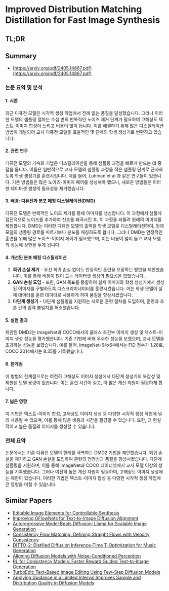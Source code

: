 # Improved Distribution Matching Distillation for Fast Image Synthesis
## TL;DR
## Summary
- [https://arxiv.org/pdf/2405.14867.pdf](https://arxiv.org/pdf/2405.14867.pdf)

### 논문 요약 및 분석

#### **1. 서론**
최근 디퓨전 모델은 시각적 생성 작업에서 전례 없는 품질을 달성했습니다. 그러나 이러한 모델의 샘플링 절차는 수십 번의 반복적인 노이즈 제거 단계가 필요하여 고해상도 텍스트-이미지 합성이 느리고 비용이 많이 듭니다. 이를 해결하기 위해 많은 디스틸레이션 방법이 개발되어 교사 디퓨전 모델을 효율적인 몇 단계의 학생 생성기로 변환하고 있습니다.

#### **2. 관련 연구**
디퓨전 모델의 가속화 기법은 디스틸레이션을 통해 샘플링 과정을 빠르게 만드는 데 중점을 둡니다. 이들은 일반적으로 교사 모델의 샘플링 과정을 적은 샘플링 단계로 근사하도록 학생 생성기를 훈련시킵니다. 예를 들어, Luhman et al.과 같은 연구들이 있습니다. 기존 방법들은 많은 노이즈-이미지 페어를 생성해야 했으나, 새로운 방법들은 이러한 데이터셋 생성의 필요성을 제거했습니다.

#### **3. 배경: 디퓨전과 분포 매칭 디스틸레이션(DMD)**
디퓨전 모델은 반복적인 노이즈 제거를 통해 이미지를 생성합니다. 이 과정에서 샘플에 점진적으로 노이즈를 추가하여 신호를 왜곡시킨 후, 이 과정을 되돌려 원래의 이미지를 복원합니다. DMD는 이러한 디퓨전 모델의 출력을 학생 모델로 디스틸레이션하여, 원래 모델의 샘플링 경로를 따르기보다 분포를 매칭하도록 합니다. 그러나 DMD는 안정적인 훈련을 위해 많은 노이즈-이미지 페어가 필요했으며, 이는 비용이 많이 들고 교사 모델의 성능에 상한을 두게 됩니다.

#### **4. 개선된 분포 매칭 디스틸레이션**
1. **회귀 손실 제거** - 우선 회귀 손실 없이도 안정적인 훈련을 보장하는 방안을 제안했습니다. 이를 통해 비용이 많이 드는 데이터셋 생성의 필요성을 없앴습니다.
2. **GAN 손실 도입** - 또한, GAN 목표를 통합하여 실제 이미지와 학생 생성기에서 생성된 이미지를 구별하도록 디스크리미네이터를 훈련시켰습니다. 이는 학생 모델이 실제 데이터를 훈련 데이터로 사용하게 하여 품질을 향상시켰습니다.
3. **다단계 생성기** - 다단계 샘플링을 지원하는 새로운 훈련 절차를 도입하여, 훈련과 추론 간의 입력 불일치를 해소했습니다.

#### **5. 실험 결과**
제안된 DMD2는 ImageNet과 COCO에서의 클래스 조건부 이미지 생성 및 텍스트-이미지 생성 성능을 평가했습니다. 기존 기법에 비해 우수한 성능을 보였으며, 교사 모델을 초과하는 성능을 보였습니다. 예를 들어, ImageNet-64x64에서는 FID 점수가 1.28로, COCO 2014에서는 8.35를 기록했습니다.

#### **6. 한계점**
이 방법의 한계점으로는 여전히 고해상도 이미지 생성에서 다단계 생성기의 복잡성 및 제한된 모델 용량이 있습니다. 이는 훈련 시간이 길고, 더 많은 계산 자원이 필요하게 합니다.

#### **7. 넓은 영향**
이 기법은 텍스트-이미지 합성, 고해상도 이미지 생성 등 다양한 시각적 생성 작업에 널리 사용될 수 있으며, 이를 통해 많은 비용과 시간을 절감할 수 있습니다. 또한, 더 현실적이고 높은 품질의 이미지를 생성할 수 있습니다.

### 전체 요약
논문에서는 기존 디퓨전 모델의 한계를 극복하는 DMD2 기법을 제안했습니다. 회귀 손실을 제거하고 GAN 손실을 도입하여 훈련의 안정성과 품질을 향상시켰습니다. 다단계 샘플링을 지원하며, 이를 통해 ImageNet과 COCO 데이터셋에서 교사 모델 이상의 성능을 기록했습니다. 그러나 여전히 높은 계산 자원이 필요하며, 고해상도 이미지 생성에는 제한이 있습니다. 이러한 기법은 텍스트-이미지 합성 등 다양한 시각적 생성 작업에 큰 영향을 미칠 수 있습니다.

## Similar Papers
- [Editable Image Elements for Controllable Synthesis](2404.16029.md)
- [Improving GFlowNets for Text-to-Image Diffusion Alignment](2406.00633.md)
- [Autoregressive Model Beats Diffusion: Llama for Scalable Image Generation](2406.06525.md)
- [Consistency Flow Matching: Defining Straight Flows with Velocity Consistency](2407.02398.md)
- [DITTO-2: Distilled Diffusion Inference-Time T-Optimization for Music Generation](2405.20289.md)
- [Aligning Diffusion Models with Noise-Conditioned Perception](2406.17636.md)
- [RL for Consistency Models: Faster Reward Guided Text-to-Image Generation](2404.03673.md)
- [TurboEdit: Text-Based Image Editing Using Few-Step Diffusion Models](2408.00735.md)
- [Applying Guidance in a Limited Interval Improves Sample and Distribution Quality in Diffusion Models](2404.07724.md)
